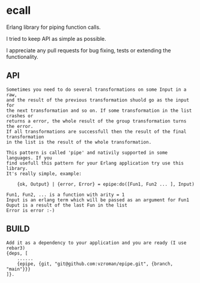 # ecall

Erlang library for piping function calls.

I tried to keep API as simple as possible.

I appreciate any pull requests for bug fixing, tests or extending the functionality.

API
-----
    Sometimes you need to do several transformations on some Input in a raw, 
    and the result of the previous transformation shuold go as the input for 
    the next transformation and so on. If some transformation in the list crashes or 
    returns a error, the whole result of the group transformation turns the error. 
    If all transformations are successfull then the result of the final transformation 
    in the list is the result of the whole transformation.

    This pattern is called 'pipe' and nativily supported in some languages. If you 
    find usefull this pattern for your Erlang application try use this library. 
    It's really simple, example:

        {ok, Output} | {error, Error} = epipe:do([Fun1, Fun2 ... ], Input)
    
    Fun1, Fun2, ... is a function with arity = 1
    Input is an erlang term which will be passed as an argument for Fun1
    Ouput is a result of the last Fun in the list
    Error is error :-)

BUILD
-----
    Add it as a dependency to your application and you are ready (I use rebar3)
    {deps, [
        ......
        {epipe, {git, "git@github.com:vzroman/epipe.git", {branch, "main"}}}
    ]}.

    
